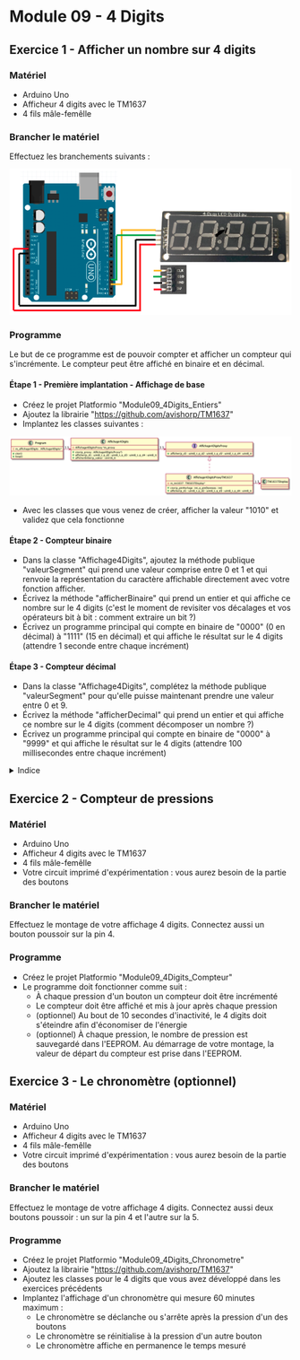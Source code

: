 # Module 09 - 4 Digits

## Exercice 1 - Afficher un nombre sur 4 digits

### Matériel

- Arduino Uno
- Afficheur 4 digits avec le TM1637
- 4 fils mâle-femêlle

### Brancher le matériel

Effectuez les branchements suivants :

![Montage 4 digits](img/montage_base.png)

### Programme

Le but de ce programme est de pouvoir compter et afficher un compteur qui s'incrémente. Le compteur peut être affiché en binaire et en décimal.

#### Étape 1 - Première implantation - Affichage de base

- Créez le projet Platformio "Module09_4Digits_Entiers"
- Ajoutez la librairie "https://github.com/avishorp/TM1637"
- Implantez les classes suivantes :

![Diagramme de classes de base](img/diagramme_classes_LCD.png)

- Avec les classes que vous venez de créer, afficher la valeur "1010" et validez que cela fonctionne

#### Étape 2 - Compteur binaire

- Dans la classe "Affichage4Digits", ajoutez la méthode publique "valeurSegment" qui prend une valeur comprise entre 0 et 1 et qui renvoie la représentation du caractère affichable directement avec votre fonction afficher.
- Écrivez la méthode "afficherBinaire" qui prend un entier et qui affiche ce nombre sur le 4 digits (c'est le moment de revisiter vos décalages et vos opérateurs bit à bit : comment extraire un bit ?)
- Écrivez un programme principal qui compte en binaire de "0000" (0 en décimal) à "1111" (15 en décimal) et qui affiche le résultat sur le 4 digits (attendre 1 seconde entre chaque incrément)

#### Étape 3 - Compteur décimal

- Dans la classe "Affichage4Digits", complétez la méthode publique "valeurSegment" pour qu'elle puisse maintenant prendre une valeur entre 0 et 9.
- Écrivez la méthode "afficherDecimal" qui prend un entier et qui affiche ce nombre sur le 4 digits (comment décomposer un nombre ?)
- Écrivez un programme principal qui compte en binaire de "0000" à "9999" et qui affiche le résultat sur le 4 digits (attendre 100 millisecondes entre chaque incrément)

<details>
<summary>Indice</summary>

Cherchez à décaler votre entier vers la droite et à appliquer un filtre qui permet d'isoler le bit de poids faible avec un "&"

</details>

## Exercice 2 - Compteur de pressions

### Matériel

- Arduino Uno
- Afficheur 4 digits avec le TM1637
- 4 fils mâle-femêlle
- Votre circuit imprimé d'expérimentation : vous aurez besoin de la partie des boutons

### Brancher le matériel

Effectuez le montage de votre affichage 4 digits. Connectez aussi un bouton poussoir sur la pin 4.

### Programme

- Créez le projet Platformio "Module09_4Digits_Compteur"
- Le programme doit fonctionner comme suit :
  - À chaque pression d'un bouton un compteur doit être incrémenté
  - Le compteur doit être affiché et mis à jour après chaque pression
  - (optionnel) Au bout de 10 secondes d'inactivité, le 4 digits doit s'éteindre afin d'économiser de l'énergie
  - (optionnel) À chaque pression, le nombre de pression est sauvegardé dans l'EEPROM. Au démarrage de votre montage, la valeur de départ du compteur est prise dans l'EEPROM.

## Exercice 3 - Le chronomètre (optionnel)

### Matériel

- Arduino Uno
- Afficheur 4 digits avec le TM1637
- 4 fils mâle-femêlle
- Votre circuit imprimé d'expérimentation : vous aurez besoin de la partie des boutons

### Brancher le matériel

Effectuez le montage de votre affichage 4 digits. Connectez aussi deux boutons poussoir : un sur la pin 4 et l'autre sur la 5.

### Programme

- Créez le projet Platformio "Module09_4Digits_Chronometre"
- Ajoutez la librairie "https://github.com/avishorp/TM1637"
- Ajoutez les classes pour le 4 digits que vous avez développé dans les exercices précédents
- Implantez l'affichage d'un chronomètre qui mesure 60 minutes maximum :
  - Le chronomètre se déclanche ou s'arrête après la pression d'un des boutons
  - Le chronomètre se réinitialise à la pression d'un autre bouton
  - Le chronomètre affiche en permanence le temps mesuré
